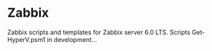 # Zabbix
Zabbix scripts and templates for Zabbix server 6.0 LTS.
Scripts Get-HyperV.psm1 in development...
